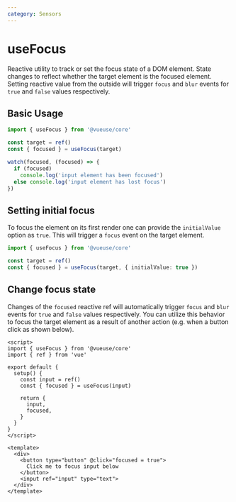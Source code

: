 ```yaml
---
category: Sensors
---
```


# useFocus

Reactive utility to track or set the focus state of a DOM element. State changes to reflect whether the target element is the focused element. Setting reactive value from the outside will trigger `focus` and `blur` events for `true` and `false` values respectively.

## Basic Usage

```ts
import { useFocus } from '@vueuse/core'

const target = ref()
const { focused } = useFocus(target)

watch(focused, (focused) => {
  if (focused)
    console.log('input element has been focused')
  else console.log('input element has lost focus')
})
```

## Setting initial focus

To focus the element on its first render one can provide the `initialValue` option as `true`. This will trigger a `focus` event on the target element.

```ts
import { useFocus } from '@vueuse/core'

const target = ref()
const { focused } = useFocus(target, { initialValue: true })
```

## Change focus state

Changes of the `focused` reactive ref will automatically trigger `focus` and `blur` events for `true` and `false` values respectively. You can utilize this behavior to focus the target element as a result of another action (e.g. when a button click as shown below).

```vue
<script>
import { useFocus } from '@vueuse/core'
import { ref } from 'vue'

export default {
  setup() {
    const input = ref()
    const { focused } = useFocus(input)

    return {
      input,
      focused,
    }
  }
}
</script>

<template>
  <div>
    <button type="button" @click="focused = true">
      Click me to focus input below
    </button>
    <input ref="input" type="text">
  </div>
</template>
```
